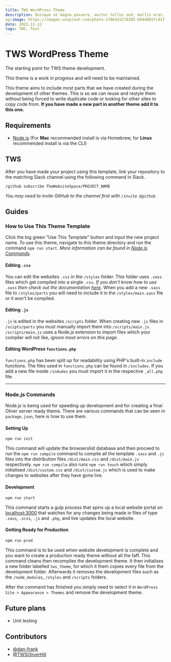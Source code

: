 ```yaml
---
title: TWS WordPress Theme
description: Quisque at magna posuere, auctor tellus sed, mollis erat. Pellentesque posuere non nulla sed dictum. Suspendisse ultricies massa enim, pulvinar luctus orci porttitor sed. Integer commodo lectus sed nunc hendrerit imperdiet. Integer interdum eu nibh sed sollicitudin. Donec in quam in ante consequat bibendum. Proin mattis leo et risus auctor, eget semper leo lacinia. Duis sem justo, vulputate quis tellus a, dapibus euismod tellus.
og:image: https://images.unsplash.com/photo-1706425278305-b9440b5fcd1f
date: 2022-11-12
tags: TWS, Test
---
```


# TWS WordPress Theme

The starting point for TWS theme development.

This theme is a work in progress and will need to be maintained.

This theme aims to include most parts that we have created during the development of other themes.
This is so we can reuse and restyle them without being forced to write duplicate code or looking for other sites to copy code from.
**If you have made a new part in another theme add it to this one.**

## Requirements

- [Node.js](https://nodejs.org/en/) (For **Mac** recommended install is via Homebrew, for **Linux** recommended install is via the CLI)

## TWS

After you have made your project using this template, link your repository to the matching Slack channel using the following command in Slack.

```
/github subscribe TheWebsiteSpace/PROJECT_NAME
```

_You may need to invite GitHub to the channel first with `/invite @github`._

## Guides

### How to Use This Theme Template

Click the big green "Use This Template" button and input the new project name.
To use this theme, navigate to this theme directory and run the command `npm run start`.
_More information can be found in [Node.js Commands](#Node-js-commands)._

#### Editing `.css`

You can edit the websites `.css` in the `/styles` folder.
This folder uses `.sass` files which get compiled into a single `.css`.
_If you don't know how to use `.sass` then check out the documentation [here](https://sass-lang.com/documentation)._
When you add a new `.sass` file to `/styles/parts` you will need to include it in the `/styles/main.sass` file or it won't be compiled.

#### Editing `.js`

`.js` is edited in the websites `/scripts` folder.
When creating new `.js` files in `/scipts/parts` you must manually import them into `/scripts/main.js`.
`/scripts/main.js` uses a Node.js extension to import files which your compiler will not like, _ignore most errors on this page_.

#### Editing WordPress `functions.php`

`functions.php` has been split up for readability using PHP's built-in `include` functions.
The files used in `functions.php` can be found in `/includes`.
If you add a new file inside `/indudes` you must import it in the respective `_all.php` file.

---

### Node.js Commands

Node.js is being used for speeding up development and for creating a final Oliver server ready theme.
There are various commands that can be seen in `package.json`, here is how to use them.

#### Setting Up

```
npm run init
```

This command will update the browserslist database and then proceed to run the `npm run compile` command to compile all the template `.sass` and `.js` files into the distribution files `/dist/main.css` and `/dist/main.js` respectively.
`npm run compile` also runs `npm run touch` which simply initialised `/dist/custom.css` and `/dist/custom.js` which is used to make changes to websites after they have gone live.

#### Development

```
npm run start
```

This command starts a gulp process that spins up a local website portal on [localhost:3000](localhost:3000) that watches for any changes being made in files of type `.sass`, `.scss`, `.js` and `.php`, and live updates the local website.

#### Getting Ready for Production

```
npm run prod
```

This command is to be used when website development is complete and you want to create a production ready theme without all the faff.
This command cleans then recompiles the development theme.
It then initialises a new folder labelled `tws_theme`, for which it them copies every file from the development folder.
Afterwards it removes the development files such as the `/node_modules`, `/styles` and `/scripts` folders.

After the command has finished you simply need to select it in `WordPress Site > Appearance > Themes` and remove the development theme.

## Future plans

- Unit testing

## Contributors

<!-- If you have commited to the development of this theme template add yourself to the hall of fame (in alphabetical order)! -->

- [@dan-frank](https://github.com/dan-frank)
- [@TWSOliverHill](https://github.com/TWSOliverHill)
